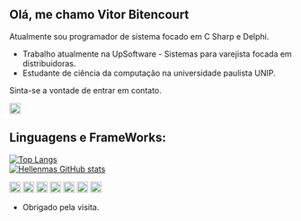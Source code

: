 ## Olá, me chamo Vitor Bitencourt

Atualmente sou programador de sistema focado em C Sharp e Delphi. 

- Trabalho atualmente na UpSoftware - Sistemas para varejista focada em distribuidoras.
- Estudante de ciência da computação na universidade paulista UNIP.

Sinta-se a vontade de entrar em contato.

<a href="https://www.linkedin.com/in/vitor-bitencourt-dev/">
<code><img height="20" src="https://img.shields.io/badge/LinkedIn-0077B5?style=for-the-badge&logo=linkedin&logoColor=white"></code>
</a>

## Linguagens e FrameWorks:
[![Top Langs](https://github-readme-stats.vercel.app/api/top-langs/?username=DevsBitencourt&layout=compact)](https://github.com/DevsBitencourt/github-readme-stats)
</br>
[![Hellenmas GitHub stats](https://github-readme-stats.vercel.app/api?username=DevsBitencourt)](https://github.com/DevsBitencourt/github-readme-stats)



<code><img height="20" src="https://img.shields.io/badge/C%23-239120?style=for-the-badge&logo=c-sharp&logoColor=white"></code>
<code><img height="20" src="https://img.shields.io/badge/.NET-512BD4?style=for-the-badge&logo=dotnet&logoColor=white"></code>
<code><img height="20" src="https://img.shields.io/badge/Delphi-B22222?style=for-the-badge&logo=delphi&logoColor=white"></code>
<code><img height="20" src="https://img.shields.io/badge/PLSQL-F80000?style=for-the-badge&logo=oracle&logoColor=black"></code>
<code><img height="20" src="https://img.shields.io/badge/MongoDB-4EA94B?style=for-the-badge&logo=mongodb&logoColor=white"></code>
<code><img height="20" src="https://img.shields.io/badge/MySQL-00000F?style=for-the-badge&logo=mysql&logoColor=white"></code>
<code><img height="20" src="https://img.shields.io/badge/Postman-FF6C37?style=for-the-badge&logo=Postman&logoColor=white"></code>



- Obrigado pela visita.
